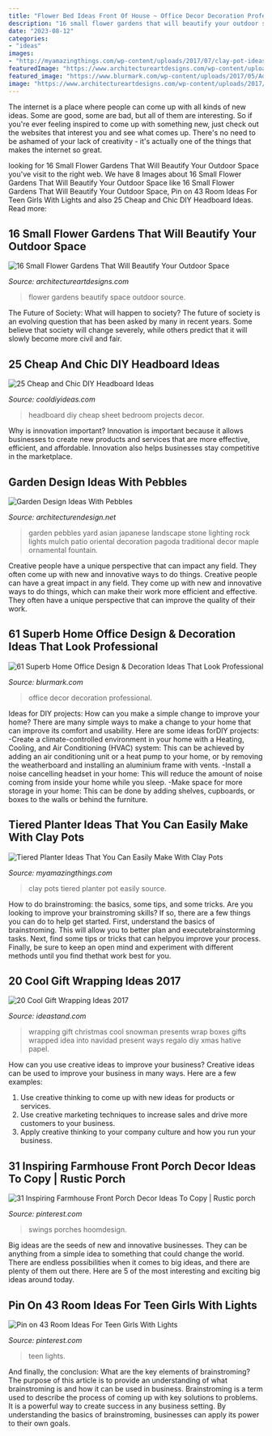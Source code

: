```yaml
---
title: "Flower Bed Ideas Front Of House ~ Office Decor Decoration Professional"
description: "16 small flower gardens that will beautify your outdoor space"
date: "2023-08-12"
categories:
- "ideas"
images:
- "http://myamazingthings.com/wp-content/uploads/2017/07/clay-pot-ideas-5.jpeg"
featuredImage: "https://www.architectureartdesigns.com/wp-content/uploads/2017/03/7-27.jpg"
featured_image: "https://www.blurmark.com/wp-content/uploads/2017/05/Adorable-Home-Office-Decor.jpg"
image: "https://www.architectureartdesigns.com/wp-content/uploads/2017/03/7-27.jpg"
---
```



The internet is a place where people can come up with all kinds of new ideas. Some are good, some are bad, but all of them are interesting. So if you're ever feeling inspired to come up with something new, just check out the websites that interest you and see what comes up. There's no need to be ashamed of your lack of creativity - it's actually one of the things that makes the internet so great.

	

		
looking for 16 Small Flower Gardens That Will Beautify Your Outdoor Space you've visit to the right web. We have 8 Images about 16 Small Flower Gardens That Will Beautify Your Outdoor Space like 16 Small Flower Gardens That Will Beautify Your Outdoor Space, Pin on 43 Room Ideas For Teen Girls With Lights and also 25 Cheap and Chic DIY Headboard Ideas. Read more:
		
    
## 16 Small Flower Gardens That Will Beautify Your Outdoor Space

<img loading=lazy src="https://www.architectureartdesigns.com/wp-content/uploads/2017/03/7-27.jpg" onerror="this.onerror=null;this.src='https://tse1.mm.bing.net/th?id=OIP.58tgsm0FjAKpC9T0KE0shQHaE8&amp;pid=15.1';" alt="16 Small Flower Gardens That Will Beautify Your Outdoor Space">

_Source: architectureartdesigns.com_

>flower gardens beautify space outdoor source. 

	

The Future of Society: What will happen to society?
The future of society is an evolving question that has been asked by many in recent years. Some believe that society will change severely, while others predict that it will slowly become more civil and fair.

    
## 25 Cheap And Chic DIY Headboard Ideas

<img loading=lazy src="http://cooldiyideas.com/wp-content/uploads/2015/08/Vintage-Sheet-Headboard.jpg" onerror="this.onerror=null;this.src='https://tse2.mm.bing.net/th?id=OIP.j7EHMrDxs4wxkA7hmtgihAHaLI&amp;pid=15.1';" alt="25 Cheap and Chic DIY Headboard Ideas">

_Source: cooldiyideas.com_

>headboard diy cheap sheet bedroom projects decor. 

	

Why is innovation important?
Innovation is important because it allows businesses to create new products and services that are more effective, efficient, and affordable. Innovation also helps businesses stay competitive in the marketplace.

    
## Garden Design Ideas With Pebbles

<img loading=lazy src="http://cdn.architecturendesign.net/wp-content/uploads/2016/01/AD-Garden-Ideas-With-Pebbles-26.jpg" onerror="this.onerror=null;this.src='https://tse4.mm.bing.net/th?id=OIP.4Zla7erJAXUeOX1wmX7Z_wHaE6&amp;pid=15.1';" alt="Garden Design Ideas With Pebbles">

_Source: architecturendesign.net_

>garden pebbles yard asian japanese landscape stone lighting rock lights mulch patio oriental decoration pagoda traditional decor maple ornamental fountain. 

	

Creative people have a unique perspective that can impact any field. They often come up with new and innovative ways to do things.
Creative people can have a great impact in any field. They come up with new and innovative ways to do things, which can make their work more efficient and effective. They often have a unique perspective that can improve the quality of their work.

    
## 61 Superb Home Office Design &amp; Decoration Ideas That Look Professional

<img loading=lazy src="https://www.blurmark.com/wp-content/uploads/2017/05/Adorable-Home-Office-Decor.jpg" onerror="this.onerror=null;this.src='https://tse3.mm.bing.net/th?id=OIP.94xt186UoaWR5qgCEYeHSQHaGq&amp;pid=15.1';" alt="61 Superb Home Office Design &amp; Decoration Ideas That Look Professional">

_Source: blurmark.com_

>office decor decoration professional. 

	

Ideas for DIY projects: How can you make a simple change to improve your home?
There are many simple ways to make a change to your home that can improve its comfort and usability. Here are some ideas forDIY projects: 
-Create a climate-controlled environment in your home with a Heating, Cooling, and Air Conditioning (HVAC) system: This can be achieved by adding an air conditioning unit or a heat pump to your home, or by removing the weatherboard and installing an aluminium frame with vents. 
-Install a noise cancelling headset in your home: This will reduce the amount of noise coming from inside your home while you sleep. 
-Make space for more storage in your home: This can be done by adding shelves, cupboards, or boxes to the walls or behind the furniture.

    
## Tiered Planter Ideas That You Can Easily Make With Clay Pots

<img loading=lazy src="http://myamazingthings.com/wp-content/uploads/2017/07/clay-pot-ideas-5.jpeg" onerror="this.onerror=null;this.src='https://tse4.mm.bing.net/th?id=OIP.E8Wz8UGR_xs_H9BitXGH0QHaLH&amp;pid=15.1';" alt="Tiered Planter Ideas That You Can Easily Make With Clay Pots">

_Source: myamazingthings.com_

>clay pots tiered planter pot easily source. 

	

How to do brainstroming: the basics, some tips, and some tricks.
Are you looking to improve your brainstroming skills? If so, there are a few things you can do to help get started. First, understand the basics of brainstroming. This will allow you to better plan and executebrainstorming tasks. Next, find some tips or tricks that can helpyou improve your process. Finally, be sure to keep an open mind and experiment with different methods until you find thethat work best for you.

    
## 20 Cool Gift Wrapping Ideas 2017

<img loading=lazy src="https://ideastand.com/wp-content/uploads/2014/10/gift-wrapping-ideas/7-cool-gift-wrapping-ideas.jpg" onerror="this.onerror=null;this.src='https://tse2.mm.bing.net/th?id=OIP.FCGR5qcVwaA-UGUQzGBzGgHaM2&amp;pid=15.1';" alt="20 Cool Gift Wrapping Ideas 2017">

_Source: ideastand.com_

>wrapping gift christmas cool snowman presents wrap boxes gifts wrapped idea into navidad present ways regalo diy xmas hative papel. 

	

How can you use creative ideas to improve your business?
Creative ideas can be used to improve your business in many ways. Here are a few examples:
1. Use creative thinking to come up with new ideas for products or services.
2. Use creative marketing techniques to increase sales and drive more customers to your business.
3. Apply creative thinking to your company culture and how you run your business.

    
## 31 Inspiring Farmhouse Front Porch Decor Ideas To Copy | Rustic Porch

<img loading=lazy src="https://i.pinimg.com/736x/15/7c/df/157cdf1e122b1e7ccd080ef375cf3bf1.jpg" onerror="this.onerror=null;this.src='https://tse1.mm.bing.net/th?id=OIP.kUR_KRjb4MbSYKVDzAE7bQHaLH&amp;pid=15.1';" alt="31 Inspiring Farmhouse Front Porch Decor Ideas To Copy | Rustic porch">

_Source: pinterest.com_

>swings porches hoomdesign. 

	

Big ideas are the seeds of new and innovative businesses. They can be anything from a simple idea to something that could change the world. There are endless possibilities when it comes to big ideas, and there are plenty of them out there. Here are 5 of the most interesting and exciting big ideas around today.

    
## Pin On 43 Room Ideas For Teen Girls With Lights

<img loading=lazy src="https://i.pinimg.com/736x/2a/41/74/2a4174d0e69104514da69a055c275b00.jpg" onerror="this.onerror=null;this.src='https://tse2.mm.bing.net/th?id=OIP.c0CSoHhnOFoA27tW2NV0NgHaNJ&amp;pid=15.1';" alt="Pin on 43 Room Ideas For Teen Girls With Lights">

_Source: pinterest.com_

>teen lights. 

	

And finally, the conclusion: What are the key elements of brainstroming?
The purpose of this article is to provide an understanding of what brainstroming is and how it can be used in business. Brainstroming is a term used to describe the process of coming up with key solutions to problems. It is a powerful way to create success in any business setting. By understanding the basics of brainstroming, businesses can apply its power to their own goals.

